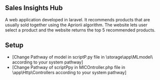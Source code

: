 
## Sales Insights Hub

A web application developed in laravel. It recommends products that are usually sold together using the Apriorii algorithm. 
The website lets user select a product and the website returns the top 5 recommended products.

## Setup

- [Change Pathway of model in scriptP.py file in \storage\app\MLmodel\ according to your system pathway]
- [Change Pathway of scriptPpy in MlCOntroller.php file in \app\Http\Controllers according to your system pathway]
